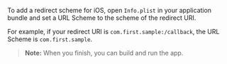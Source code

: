 To add a redirect scheme for iOS, open `Info.plist` in your application bundle and set a URL Scheme to the scheme of the redirect URI.

For example, if your redirect URI is `com.first.sample:/callback`, the URL Scheme is `com.first.sample`.

> **Note:** When you finish, you can build and run the app.

